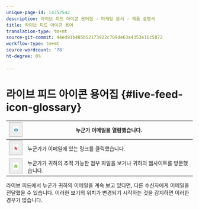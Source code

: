 ```yaml
---
unique-page-id: 14352542
description: 라이브 피드 아이콘 용어집 - 마케팅 문서 - 제품 설명서
title: 라이브 피드 아이콘 용어
translation-type: tm+mt
source-git-commit: 44ed91b485b52173922c709de63a4353e16c5072
workflow-type: tm+mt
source-wordcount: '78'
ht-degree: 0%

---
```



# 라이브 피드 아이콘 용어집 {#live-feed-icon-glossary}

| ![—](assets/1.png) | 누군가 이메일을 열람했습니다. |
|---|---|
| ![—](assets/2.png) | 누군가가 이메일에 있는 링크를 클릭했습니다. |
| ![—](assets/3.png) | 누군가가 귀하의 추적 가능한 첨부 파일을 보거나 귀하의 웹사이트를 방문했습니다. |

라이브 피드에서 누군가 귀하의 이메일을 계속 보고 있다면, 다른 수신자에게 이메일을 전달했을 수 있습니다. 이러한 보기의 위치가 변경되기 시작하는 것을 감지하면 이러한 경우가 많습니다.
